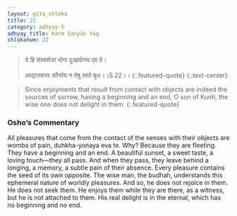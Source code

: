 ```yaml
---
layout: gita_shloka
title: 22
category: adhyay-5
adhyay_title: Karm Sanyās Yog
shlokanum: 22
---
```


> ये हि संस्पर्शजा भोगा दुःखयोनय एव ते।<br><br>आद्यन्तवन्तः कौन्तेय न तेषु रमते बुधः।।5.22।।
{:.featured-quote} 
{:.text-center}

> Since enjoyments that result from contact with objects are indeed the sources of sorrow, having a beginning and an end, O son of Kunti, the wise one does not delight in them.
{:.featured-quote}

### Osho’s Commentary
All pleasures that come from the contact of the senses with their objects are wombs of pain, duhkha-yonaya eva te.
Why? Because they are fleeting. They have a beginning and an end. A beautiful sunset, a sweet taste, a loving touch—they all pass. And when they pass, they leave behind a longing, a memory, a subtle pain of their absence. Every pleasure contains the seed of its own opposite.
The wise man, the budhah, understands this ephemeral nature of worldly pleasures. And so, he does not rejoice in them. He does not seek them. He enjoys them while they are there, as a witness, but he is not attached to them. His real delight is in the eternal, which has no beginning and no end.
